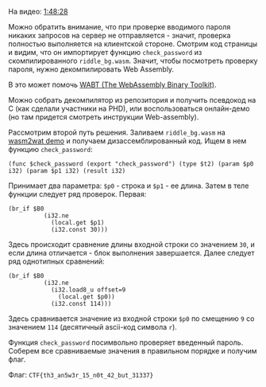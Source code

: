 ﻿На видео: [1:48:28](https://vk.com/video-114366489_456239197?t=1h48m28s)

Можно обратить внимание, что при проверке вводимого пароля никаких запросов на сервер не отправляется - значит, проверка полностью выполняется на клиентской стороне. Смотрим код страницы и видим, что он импортирует функцию `check_password` из скомпилированного `riddle_bg.wasm`. Значит, чтобы посмотреть проверку пароля, нужно декомпилировать Web Assembly.

В это может помочь [WABT (The WebAssembly Binary Toolkit)](https://github.com/WebAssembly/wabt).

Можно собрать декомпилятор из репозитория и получить псевдокод на C (как сделали участники на PHD), или воспользоваться онлайн-демо (но там придется смотреть инструкции Web-assembly).

Рассмотрим второй путь решения. Заливаем `riddle_bg.wasm` на [wasm2wat demo](https://webassembly.github.io/wabt/demo/wasm2wat/) и получаем дизассемблированный код. Ищем в нем функцию `check_password`: 

```
(func $check_password (export "check_password") (type $t2) (param $p0 i32) (param $p1 i32) (result i32)
``` 

Принимает два параметра: `$p0` - строка и `$p1` - ее длина. Затем в теле функции следует ряд проверок. Первая:

```
(br_if $B0
          (i32.ne
            (local.get $p1)
            (i32.const 30)))
```

Здесь происходит сравнение длины входной строки со значением `30`, и если длина отличается - блок выполнения завершается. Далее следует ряд однотипных сравнений:

```
(br_if $B0
          (i32.ne
            (i32.load8_u offset=9
              (local.get $p0))
            (i32.const 114)))
```

Здесь сравнивается значение из входной строки `$p0` по смещению `9` со значением `114` (десятичный ascii-код символа `r`). 

Функция `check_password` посимвольно проверяет введенный пароль. Соберем все сравниваемые значения в правильном порядке и получим флаг. 

Флаг: `CTF{th3_an5w3r_15_n0t_42_but_31337}`
